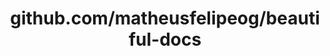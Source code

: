 ---
layout: post
title: github.com/matheusfelipeog/beautiful-docs
categories: link
tags: [انگلیسی, گیت‌هاب, برنامه‌نویسی]
---
